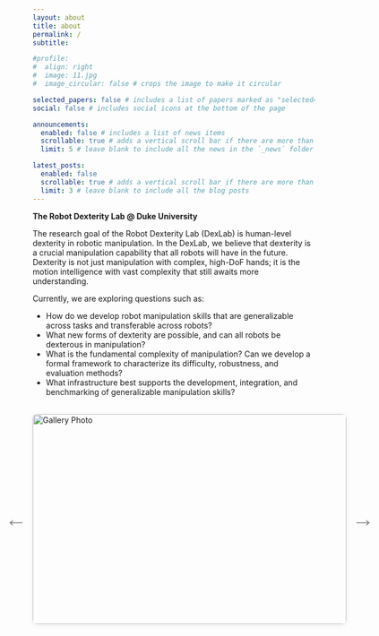 ```yaml
---
layout: about
title: about
permalink: /
subtitle: 

#profile:
#  align: right
#  image: 11.jpg
#  image_circular: false # crops the image to make it circular

selected_papers: false # includes a list of papers marked as "selected={true}"
social: false # includes social icons at the bottom of the page

announcements:
  enabled: false # includes a list of news items
  scrollable: true # adds a vertical scroll bar if there are more than 3 news items
  limit: 5 # leave blank to include all the news in the `_news` folder

latest_posts:
  enabled: false
  scrollable: true # adds a vertical scroll bar if there are more than 3 new posts items
  limit: 3 # leave blank to include all the blog posts
---
```

**The Robot Dexterity Lab @ Duke University**

The research goal of the Robot Dexterity Lab (DexLab) is human-level dexterity in robotic manipulation. In the DexLab, we believe that dexterity is a crucial manipulation capability that all robots will have in the future. Dexterity is not just manipulation with complex, high-DoF hands; it is the motion intelligence with vast complexity that still awaits more understanding.

Currently, we are exploring questions such as:

- How do we develop robot manipulation skills that are generalizable across tasks and transferable across robots?
- What new forms of dexterity are possible, and can all robots be dexterous in manipulation?
- What is the fundamental complexity of manipulation? Can we develop a formal framework to characterize its difficulty, robustness, and evaluation methods?
- What infrastructure best supports the development, integration, and benchmarking of generalizable manipulation skills?

<br>

<style>
  .gallery-container {
    max-width: 90vw;
    width: 560px;
    margin: auto;
    position: relative;
    height: 375px;
  }
  
  .gallery-slider {
    width: 100%;
    height: 100%;
    position: relative;
    display: flex;
    align-items: center;
    justify-content: center;
  }
  
  .gallery-image {
    width: auto;
    height: 100%;
    max-width: 100%;
    object-fit: contain;
    border-radius: 8px;
    box-shadow: 0 2px 8px rgba(0,0,0,0.08);
    display: block;
  }
  
  .gallery-btn {
    position: absolute;
    top: 50%;
    transform: translateY(-50%);
    background: transparent;
    color: #888;
    border: none;
    font-size: 2.5rem;
    padding: 0 16px;
    cursor: pointer;
    border-radius: 8px;
    height: 60px;
    width: 60px;
    display: flex;
    align-items: center;
    justify-content: center;
    z-index: 2;
    transition: all 0.3s ease;
  }
  
  .gallery-btn:hover {
    background: rgba(0,0,0,0.1);
    color: #555;
  }
  
  .gallery-prev {
    left: -60px;
  }
  
  .gallery-next {
    right: -60px;
  }
  
  .gallery-caption {
    text-align: center;
    margin-top: 10px;
    font-size: 1rem;
    color: #444;
  }
  
  .gallery-dots {
    text-align: center;
    margin-top: 10px;
  }
  
  .gallery-dot {
    display: inline-block;
    width: 10px;
    height: 10px;
    margin: 0 3px;
    border-radius: 50%;
    cursor: pointer;
    transition: background-color 0.3s ease;
  }
  
  /* Responsive breakpoints */
  @media (max-width: 768px) {
    .gallery-container {
      max-width: 95vw;
      width: 100%;
      height: 300px;
    }
    
    .gallery-btn {
      font-size: 2rem;
      height: 50px;
      width: 50px;
    }
    
    .gallery-prev {
      left: -50px;
    }
    
    .gallery-next {
      right: -50px;
    }
    
    .gallery-caption {
      font-size: 0.9rem;
    }
  }
  
  @media (max-width: 480px) {
    .gallery-container {
      max-width: 98vw;
      height: 250px;
    }
    
    .gallery-btn {
      font-size: 1.5rem;
      height: 40px;
      width: 40px;
    }
    
    .gallery-prev {
      left: -40px;
    }
    
    .gallery-next {
      right: -40px;
    }
    
    .gallery-caption {
      font-size: 0.8rem;
    }
  }
</style>

<div class="gallery-container">
  <div class="gallery-slider">
    <button id="gallery-prev" class="gallery-btn gallery-prev">&#8592;</button>
    <img id="gallery-image" class="gallery-image" src="{{ 'assets/img/1.jpg' | relative_url }}" alt="Gallery Photo">
    <button id="gallery-next" class="gallery-btn gallery-next">&#8594;</button>
  </div>
</div>

<div id="gallery-caption" class="gallery-caption"></div>
<div id="gallery-dots" class="gallery-dots"></div>

<script>
  const images = [
    "{{ 'assets/img/img_4229_720.jpg' | relative_url }}",
    "{{ 'assets/img/img_4235_720.jpg' | relative_url }}",
  ];
  const captions = [
    "DexLab Pickleball League, Summer 2025 Season",
    "DexLab Pickleball League, Summer 2025 Season",
  ];
  let current = 0;
  const img = document.getElementById('gallery-image');
  const dots = document.getElementById('gallery-dots');
  const caption = document.getElementById('gallery-caption');
  let timer;

  function showImage(idx) {
    img.src = images[idx];
    caption.textContent = captions[idx];
    dots.innerHTML = images.map((_, i) =>
      `<span class="gallery-dot" style="background:${i===idx?'#888':'#ccc'};" onclick="showImage(${i})"></span>`
    ).join('');
    current = idx;
    resetTimer();
  }

  function nextImage() {
    showImage((current+1)%images.length);
  }

  function resetTimer() {
    clearInterval(timer);
    timer = setInterval(nextImage, 3000); // Change image every 2 seconds
  }

  document.getElementById('gallery-prev').onclick = () => showImage((current-1+images.length)%images.length);
  document.getElementById('gallery-next').onclick = () => nextImage();

  window.showImage = showImage;
  showImage(0);
</script>

